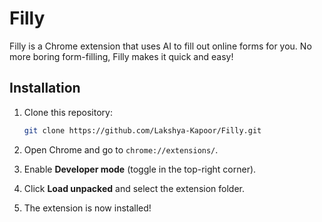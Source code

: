 # Filly

Filly is a Chrome extension that uses AI to fill out online forms for you. No more boring form-filling, Filly makes it quick and easy!

## Installation

1. Clone this repository:

   ```sh
   git clone https://github.com/Lakshya-Kapoor/Filly.git
   ```

2. Open Chrome and go to `chrome://extensions/`.
3. Enable **Developer mode** (toggle in the top-right corner).
4. Click **Load unpacked** and select the extension folder.
5. The extension is now installed!

